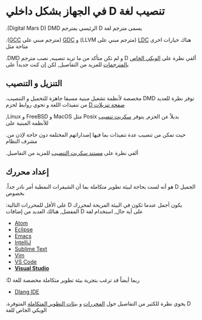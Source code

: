 # في الجهاز بشكل داخلي D تنصيب لغة

.(Digital Mars D) DMD الرئيسي بمترجم D يسمى مترجم لغة 

.([GCC](https://gcc.gnu.org/) مترجم مبني على) [GDC](https://gdcproject.org) و (LLVM مترجم مبني على) [LDC](https://github.com/ldc-developers/ldc) هناك خيارات اخرى متاحة مثل

.DMD و لم تكن متأكد من ما تريد تنصيبه, نصب مترجم D ألقي نظرة على [الويكي الخاص بالمترجمات](https://wiki.dlang.org/Compilers) للمزيد من التفاصيل, لكن إن كنت جديداً على   

## التنزيل و التنصيب

.مخصصة لأنظمة تشغيل مبنية مسبقا جاهزة للتحميل و التنصيب DMD توفر نظرة للعديد من تنفيذات اللغة و تحوي روابط لحزم [D صفحة تنزيلات](https://dlang.org/download.html) 


,Linux و FreeBSD و MacOS مثل Posix بديلاً عن الحزم, يتوفر [سكربت تنصيب](https://dlang.org/install.html) للأنظمة المبنية على

.حيث تمكن من تنصيب عدة تنفيذات بما فيها إصداراتهم المختلفة دون حاجة لإذن من مشرف النظام

.ألقي نظرة على [مستند سكربت التنصيب](https://dlang.org/install.html) للمزيد من التفاصيل

## إعداد محررك

.هو أنه لست بحاجة لبيئة تطوير متكاملة بما أن الشيفرات النمطية أمر نادر جداً D الجميل بخصوص  

:على الأفل للمحررات التالية D يكون أجمل عندما تكون في البيئة المريحة لمحررك المفضل, هنالك العديد من إضافات D على أية حال, استخدام لغة

- [Atom](https://github.com/Pure-D/atomize-d)
- [Eclipse](http://ddt-ide.github.io)
- [Emacs](https://github.com/Emacs-D-Mode-Maintainers/Emacs-D-Mode)
- [IntelliJ](https://github.com/intellij-dlanguage/intellij-dlanguage)
- [Sublime Text](https://github.com/yazd/DKit)
- [Vim](https://wiki.dlang.org/D_in_Vim)
- [VS Code](https://marketplace.visualstudio.com/items/webfreak.code-d)
- [__Visual Studio__](http://rainers.github.io/visuald/visuald/StartPage.html)

:D ربما أيضاً قد ترغب بتجربة بيئة تطوير متكاملة مخصصة للغة

- [Dlang IDE](https://github.com/buggins/dlangide)

.يحوي نظرة للكثير من التفاصيل حول [المحررات](https://wiki.dlang.org/Editors) و [بيئات التطوير المتكاملة](https://wiki.dlang.org/IDEs) المتوفرة D الويكي الخاص للغة 
